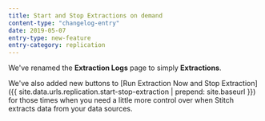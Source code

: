 ```yaml
---
title: Start and Stop Extractions on demand
content-type: "changelog-entry"
date: 2019-05-07
entry-type: new-feature
entry-category: replication
---
```


We've renamed the **Extraction Logs** page to simply **Extractions**.

We've also added new buttons to [Run Extraction Now and Stop Extraction]({{ site.data.urls.replication.start-stop-extraction | prepend: site.baseurl }}) for those times when you need a little more control over when Stitch extracts data from your data sources.